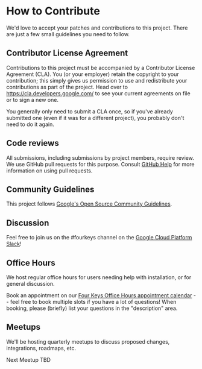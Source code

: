 # How to Contribute

We'd love to accept your patches and contributions to this project. There are
just a few small guidelines you need to follow.

## Contributor License Agreement

Contributions to this project must be accompanied by a Contributor License
Agreement (CLA). You (or your employer) retain the copyright to your
contribution; this simply gives us permission to use and redistribute your
contributions as part of the project. Head over to
<https://cla.developers.google.com/> to see your current agreements on file or
to sign a new one.

You generally only need to submit a CLA once, so if you've already submitted one
(even if it was for a different project), you probably don't need to do it
again.

## Code reviews

All submissions, including submissions by project members, require review. We
use GitHub pull requests for this purpose. Consult
[GitHub Help](https://help.github.com/articles/about-pull-requests/) for more
information on using pull requests.

## Community Guidelines

This project follows
[Google's Open Source Community Guidelines](https://opensource.google/conduct/).

## Discussion

Feel free to join us on the #fourkeys channel on the [Google Cloud Platform Slack](https://goo.gle/gcp-slack)!

## Office Hours

We host regular office hours for users needing help with installation, or for general discussion.

Book an appointment on our [Four Keys Office Hours appointment calendar](https://bit.ly/fourkeys-officehours) -- feel free to book multiple slots if you have a lot of questions! When booking, please (briefly) list your questions in the "description" area.

## Meetups

We'll be hosting quarterly meetups to discuss proposed changes, integrations, roadmaps, etc.

Next Meetup TBD


